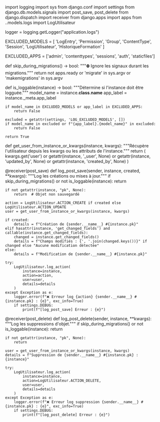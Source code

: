 import logging
import sys
from django.conf import settings
from django.db.models.signals import post_save, post_delete
from django.dispatch import receiver
from django.apps import apps
from ..models.logs import LogUtilisateur

logger = logging.getLogger("application.logs")

EXCLUDED_MODELS = [
    'LogEntry', 'Permission', 'Group', 'ContentType', 'Session',
    'LogUtilisateur', 'HistoriqueFormation'
]

EXCLUDED_APPS = ['admin', 'contenttypes', 'sessions', 'auth', 'staticfiles']


def skip_during_migrations() -> bool:
    """⛔ Ignore les signaux durant les migrations."""
    return not apps.ready or 'migrate' in sys.argv or 'makemigrations' in sys.argv


def is_loggable(instance) -> bool:
    """Détermine si l'instance doit être logguée."""
    model_name = instance.__class__.__name__
    app_label = instance._meta.app_label

    if model_name in EXCLUDED_MODELS or app_label in EXCLUDED_APPS:
        return False

    excluded = getattr(settings, 'LOG_EXCLUDED_MODELS', [])
    if model_name in excluded or f"{app_label}.{model_name}" in excluded:
        return False

    return True


def get_user_from_instance_or_kwargs(instance, kwargs):
    """Récupère l'utilisateur depuis les kwargs ou les attributs de l'instance."""
    return (
        kwargs.get('user') or
        getattr(instance, '_user', None) or
        getattr(instance, 'updated_by', None) or
        getattr(instance, 'created_by', None)
    )


@receiver(post_save)
def log_post_save(sender, instance, created, **kwargs):
    """Log les créations ou mises à jour."""
    if skip_during_migrations() or not is_loggable(instance):
        return

    if not getattr(instance, "pk", None):
        return  # Objet non sauvegardé

    action = LogUtilisateur.ACTION_CREATE if created else LogUtilisateur.ACTION_UPDATE
    user = get_user_from_instance_or_kwargs(instance, kwargs)

    if created:
        details = f"Création de {sender.__name__} #{instance.pk}"
    elif hasattr(instance, 'get_changed_fields') and callable(instance.get_changed_fields):
        changed = instance.get_changed_fields()
        details = f"Champs modifiés : {', '.join(changed.keys())}" if changed else "Aucune modification détectée"
    else:
        details = f"Modification de {sender.__name__} #{instance.pk}"

    try:
        LogUtilisateur.log_action(
            instance=instance,
            action=action,
            user=user,
            details=details
        )
    except Exception as e:
        logger.error(f"❌ Erreur log {action} {sender.__name__} #{instance.pk} : {e}", exc_info=True)
        if settings.DEBUG:
            print(f"[log_post_save] Erreur : {e}")


@receiver(post_delete)
def log_post_delete(sender, instance, **kwargs):
    """Log les suppressions d'objet."""
    if skip_during_migrations() or not is_loggable(instance):
        return

    if not getattr(instance, "pk", None):
        return

    user = get_user_from_instance_or_kwargs(instance, kwargs)
    details = f"Suppression de {sender.__name__} #{instance.pk} : {instance}"

    try:
        LogUtilisateur.log_action(
            instance=instance,
            action=LogUtilisateur.ACTION_DELETE,
            user=user,
            details=details
        )
    except Exception as e:
        logger.error(f"❌ Erreur log suppression {sender.__name__} #{instance.pk} : {e}", exc_info=True)
        if settings.DEBUG:
            print(f"[log_post_delete] Erreur : {e}")
